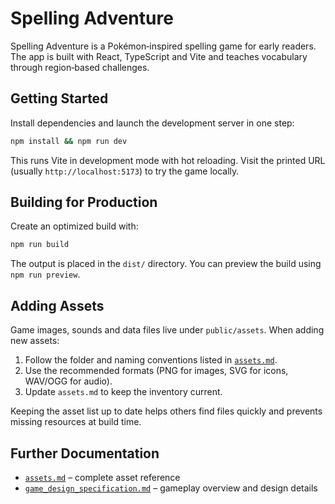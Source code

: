 # Spelling Adventure

Spelling Adventure is a Pokémon‑inspired spelling game for early readers. The app is built with React, TypeScript and Vite and teaches vocabulary through region‑based challenges.

## Getting Started

Install dependencies and launch the development server in one step:

```bash
npm install && npm run dev
```

This runs Vite in development mode with hot reloading. Visit the printed URL (usually `http://localhost:5173`) to try the game locally.

## Building for Production

Create an optimized build with:

```bash
npm run build
```

The output is placed in the `dist/` directory. You can preview the build using `npm run preview`.

## Adding Assets

Game images, sounds and data files live under `public/assets`. When adding new assets:

1. Follow the folder and naming conventions listed in [`assets.md`](./assets.md).
2. Use the recommended formats (PNG for images, SVG for icons, WAV/OGG for audio).
3. Update `assets.md` to keep the inventory current.

Keeping the asset list up to date helps others find files quickly and prevents missing resources at build time.

## Further Documentation

- [`assets.md`](./assets.md) – complete asset reference
- [`game_design_specification.md`](./game_design_specification.md) – gameplay overview and design details
